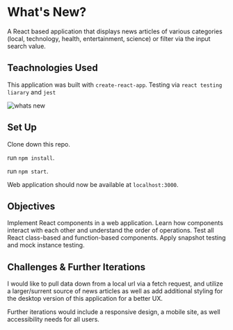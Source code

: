 # What's New?

A React based application that displays news articles of various categories (local, technology, health, entertainment, science) or filter via the input search value.   

## Teachnologies Used
This application was built with `create-react-app`. Testing via `react testing liarary` and `jest`

![whats new](https://user-images.githubusercontent.com/54858455/77119056-4abf9a00-69fb-11ea-983f-884ab8a91c5b.gif)


## Set Up

Clone down this repo.  

run `npm install`.  

run `npm start`.  

Web application should now be available at `localhost:3000`.  
 
## Objectives

Implement React components in a web application. Learn how components interact with each other and understand the order of operations. Test all React class-based and function-based components. Apply snapshot testing and mock instance testing. 

## Challenges & Further Iterations

I would like to pull data down from a local url via a fetch request, and utilize a larger/surrent source of news articles as well as add additional styling for the desktop version of this application for a better UX.

Further iterations would include a responsive design, a mobile site, as well accessibility needs for all users. 

